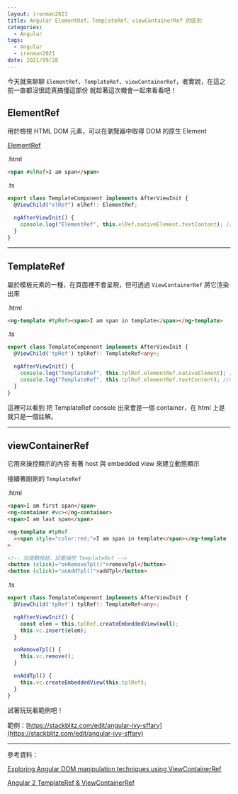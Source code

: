```yaml
---
layout: ironman2021
title: Angular ElementRef、TemplateRef、viewContainerRef 的區別
categories:
  - Angular
tags:
  - Angular
  - ironman2021
date: 2021/09/28
---
```


今天就來聊聊 `ElementRef`、`TemplateRef`、`viewContainerRef`，者實說，在這之前一直都沒很認真搞懂這部份
就趁著這次機會一起來看看吧！

## ElementRef

用於檢視 HTML DOM 元素，可以在瀏覽器中取得 DOM 的原生 Element

[ElementRef](https://angular.tw/api/core/ElementRef)

.html

```html
<span #elRef>I am span</span>
```

.ts

```ts
export class TemplateComponent implements AfterViewInit {
  @ViewChild("elRef") elRef!: ElementRef;

  ngAfterViewInit() {
    console.log("ElementRef", this.elRef.nativeElement.textContent); //I am span
  }
}
```

---

## TemplateRef

屬於模板元素的一種，在頁面裡不會呈現，但可透過 `ViewContainerRef` 將它渲染出來

.html

```html
<ng-template #tpRef><span>I am span in template</span></ng-template>
```

.ts

```ts
export class TemplateComponent implements AfterViewInit {
  @ViewChild('tpRef') tplRef!: TemplateRef<any>;

  ngAfterViewInit() {
    console.log("TemplateRef", this.tplRef.elementRef.nativeElement); //<!--container-->
    console.log("TemplateRef", this.tplRef.elementRef.textContent); //container
  }
}
```

這裡可以看到 把 TemplateRef console 出來會是一個 container，在 html 上是就只是一個註解。

---

## viewContainerRef

它用來操控顯示的內容
有著 host 與 embedded view 來建立動態顯示

接續著剛剛的 `TemplateRef`

.html

```html
<span>I am first span</span>
<ng-container #vc></ng-container>
<span>I am last span</span>

<ng-template #tpRef
  ><span style="color:red;">I am span in template</span></ng-template
>

<!-- 加兩顆按鈕，試著操控 TemplateRef -->
<button (click)="onRemoveTpl()">removeTpl</button>
<button (click)="onAddTpl()">addTpl</button>
```

.ts

```ts
export class TemplateComponent implements AfterViewInit {
  @ViewChild('tpRef') tplRef!: TemplateRef<any>;

  ngAfterViewInit() {
    const elem = this.tplRef.createEmbeddedView(null);
    this.vc.insert(elem);
  }

  onRemoveTpl() {
    this.vc.remove();
  }

  onAddTpl() {
    this.vc.createEmbeddedView(this.tplRef);
  }
}
```

試著玩玩看範例吧！

範例：[https://stackblitz.com/edit/angular-ivy-sffarv](https://stackblitz.com/edit/angular-ivy-sffarv)

---

參考資料：

[Exploring Angular DOM manipulation techniques using ViewContainerRef](https://indepth.dev/posts/1052/exploring-angular-dom-manipulation-techniques-using-viewcontainerref)

[Angular 2 TemplateRef & ViewContainerRef](https://segmentfault.com/a/1190000008672478)
